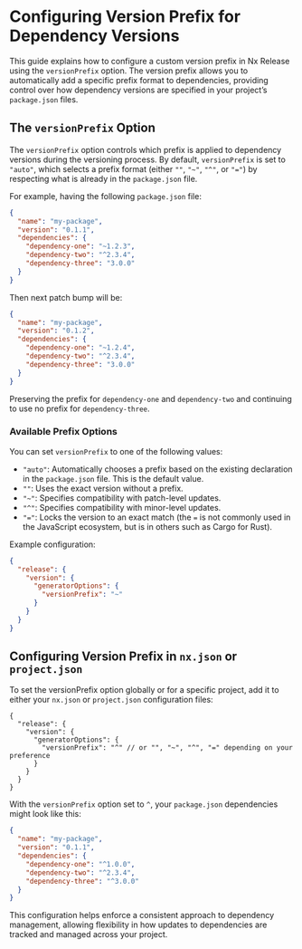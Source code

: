 # Configuring Version Prefix for Dependency Versions

This guide explains how to configure a custom version prefix in Nx Release using the `versionPrefix` option. The version prefix allows you to automatically add a specific prefix format to dependencies, providing control over how dependency versions are specified in your project’s `package.json` files.

## The `versionPrefix` Option

The `versionPrefix` option controls which prefix is applied to dependency versions during the versioning process. By default, `versionPrefix` is set to `"auto"`, which selects a prefix format (either `""`, `"~"`, `"^"`, or `"="`) by respecting what is already in the `package.json` file.

For example, having the following `package.json` file:

```json
{
  "name": "my-package",
  "version": "0.1.1",
  "dependencies": {
    "dependency-one": "~1.2.3",
    "dependency-two": "^2.3.4",
    "dependency-three": "3.0.0"
  }
}
```

Then next patch bump will be:

```json
{
  "name": "my-package",
  "version": "0.1.2",
  "dependencies": {
    "dependency-one": "~1.2.4",
    "dependency-two": "^2.3.4",
    "dependency-three": "3.0.0"
  }
}
```

Preserving the prefix for `dependency-one` and `dependency-two` and continuing to use no prefix for `dependency-three`.

### Available Prefix Options

You can set `versionPrefix` to one of the following values:

- `"auto"`: Automatically chooses a prefix based on the existing declaration in the `package.json` file. This is the default value.
- `""`: Uses the exact version without a prefix.
- `"~"`: Specifies compatibility with patch-level updates.
- `"^"`: Specifies compatibility with minor-level updates.
- `"="`: Locks the version to an exact match (the `=` is not commonly used in the JavaScript ecosystem, but is in others such as Cargo for Rust).

Example configuration:

```json
{
  "release": {
    "version": {
      "generatorOptions": {
        "versionPrefix": "~"
      }
    }
  }
}
```

## Configuring Version Prefix in `nx.json` or `project.json`

To set the versionPrefix option globally or for a specific project, add it to either your `nx.json` or `project.json` configuration files:

```jsonc
{
  "release": {
    "version": {
      "generatorOptions": {
        "versionPrefix": "^" // or "", "~", "^", "=" depending on your preference
      }
    }
  }
}
```

With the `versionPrefix` option set to `^`, your `package.json` dependencies might look like this:

```json
{
  "name": "my-package",
  "version": "0.1.1",
  "dependencies": {
    "dependency-one": "^1.0.0",
    "dependency-two": "^2.3.4",
    "dependency-three": "^3.0.0"
  }
}
```

This configuration helps enforce a consistent approach to dependency management, allowing flexibility in how updates to dependencies are tracked and managed across your project.
